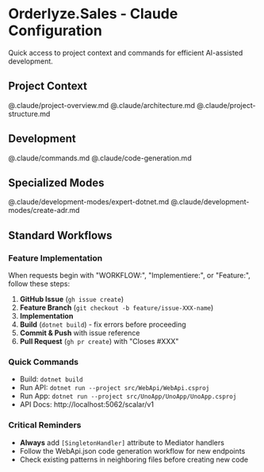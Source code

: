 # Orderlyze.Sales - Claude Configuration

Quick access to project context and commands for efficient AI-assisted development.

## Project Context
@.claude/project-overview.md
@.claude/architecture.md
@.claude/project-structure.md

## Development
@.claude/commands.md
@.claude/code-generation.md

## Specialized Modes
@.claude/development-modes/expert-dotnet.md
@.claude/development-modes/create-adr.md

## Standard Workflows

### Feature Implementation
When requests begin with "WORKFLOW:", "Implementiere:", or "Feature:", follow these steps:
1. **GitHub Issue** (`gh issue create`)
2. **Feature Branch** (`git checkout -b feature/issue-XXX-name`)
3. **Implementation**
4. **Build** (`dotnet build`) - fix errors before proceeding
5. **Commit & Push** with issue reference
6. **Pull Request** (`gh pr create`) with "Closes #XXX"

### Quick Commands
- Build: `dotnet build`
- Run API: `dotnet run --project src/WebApi/WebApi.csproj`
- Run App: `dotnet run --project src/UnoApp/UnoApp/UnoApp.csproj`
- API Docs: http://localhost:5062/scalar/v1

### Critical Reminders
- **Always** add `[SingletonHandler]` attribute to Mediator handlers
- Follow the WebApi.json code generation workflow for new endpoints
- Check existing patterns in neighboring files before creating new code
